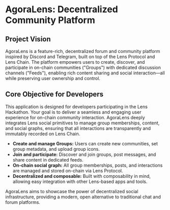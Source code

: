 # AgoraLens: Decentralized Community Platform

## Project Vision

AgoraLens is a feature-rich, decentralized forum and community platform inspired by Discord and Telegram, built on top of the Lens Protocol and Lens Chain. The platform empowers users to create, discover, and participate in on-chain communities ("Groups") with dedicated discussion channels ("Feeds"), enabling rich content sharing and social interaction—all while preserving user ownership and control.

## Core Objective for Developers

This application is designed for developers participating in the Lens Hackathon. Your goal is to deliver a seamless and engaging user experience for on-chain community interaction. AgoraLens deeply integrates Lens social primitives to manage group memberships, content, and social graphs, ensuring that all interactions are transparently and immutably recorded on Lens Chain.

- **Create and manage Groups:** Users can create new communities, set group metadata, and upload group icons.
- **Join and participate:** Discover and join groups, post messages, and share content in dedicated feeds.
- **On-chain social graph:** All group memberships, posts, and interactions are managed and stored on-chain via Lens Protocol.
- **Decentralized and composable:** Built with composability in mind, allowing easy integration with other Lens-based apps and tools.

AgoraLens aims to showcase the power of decentralized social infrastructure, providing a modern, open alternative to traditional chat and forum platforms.